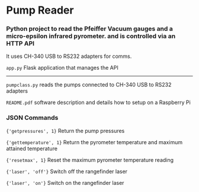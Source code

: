 # Pump Reader

### Python project to read the Pfeiffer Vacuum gauges and a micro-epsilon infrared pyrometer. and is controlled via an HTTP API

It uses CH-340 USB to RS232 adapters for comms. 


`app.py`			    Flask application that manages the API 

----------------------------------------------------

`pumpclass.py`		reads the pumps connected to CH-340 USB to RS232 adapters

`README.pdf`		software description and details how to setup on a Raspberry Pi

### JSON Commands
 
`{'getpressures', 1}` Return the pump pressures

`{'gettemperature', 1}` Return the pyrometer temperature and maximum attained temperature

`{'resetmax', 1}` Reset the maximum pyrometer temperature reading

`{'laser', 'off'}` Switch off the rangefinder laser    

`{'laser', 'on'}` Switch on the rangefinder laser   
